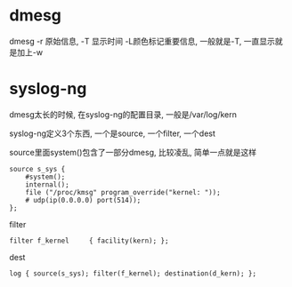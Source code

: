 # dmesg

dmesg -r 原始信息, -T 显示时间 -L颜色标记重要信息, 一般就是-T, 一直显示就是加上-w

# syslog-ng

dmesg太长的时候, 在syslog-ng的配置目录, 一般是/var/log/kern

syslog-ng定义3个东西, 一个是source, 一个filter, 一个dest

source里面system()包含了一部分dmesg, 比较凌乱, 简单一点就是这样

```
source s_sys {
    #system();
    internal();
    file ("/proc/kmsg" program_override("kernel: "));
    # udp(ip(0.0.0.0) port(514));
};
```

filter
```
filter f_kernel     { facility(kern); };
```

dest
```
log { source(s_sys); filter(f_kernel); destination(d_kern); };
```
